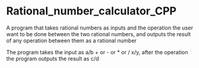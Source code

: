 # Rational_number_calculator_CPP
A program that takes rational numbers as inputs and the operation the user want to be done between the two rational numbers, and outputs the result of any operation between them as a rational number

The program takes the input as a/b + or - or * or / x/y, after the operation the program outputs the result as c/d

